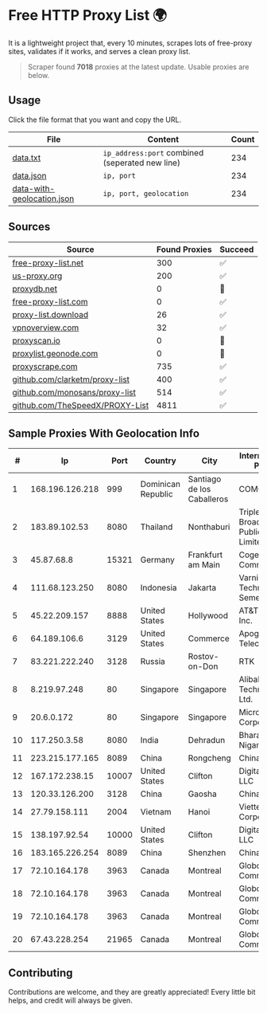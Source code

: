 
# Free HTTP Proxy List 🌍

It is a lightweight project that, every 10 minutes, scrapes lots of free-proxy sites, validates if it works, and serves a clean proxy list.


> Scraper found **7018** proxies at the latest update. Usable proxies are below.

## Usage

Click the file format that you want and copy the URL.


|File|Content|Count|
|----|-------|-----|
|[data.txt](https://raw.githubusercontent.com/themiralay/Proxy-List-World/master/data.txt)|`ip_address:port` combined (seperated new line)|234|
|[data.json](https://raw.githubusercontent.com/themiralay/Proxy-List-World/master/data.json)|`ip, port`|234|
|[data-with-geolocation.json](https://raw.githubusercontent.com/themiralay/Proxy-List-World/master/data-with-geolocation.json)|`ip, port, geolocation`|234|

## Sources

|Source|Found Proxies|Succeed|
|------|-------------|-------|
|[free-proxy-list.net](https://free-proxy-list.net)|300|✅|
|[us-proxy.org](https://www.us-proxy.org)|200|✅|
|[proxydb.net](http://proxydb.net)|0|🚫|
|[free-proxy-list.com](https://free-proxy-list.com/?page=&port=&type%5B%5D=http&type%5B%5D=https&up_time=0&search=Search)|0|✅|
|[proxy-list.download](https://www.proxy-list.download/HTTP)|26|✅|
|[vpnoverview.com](https://vpnoverview.com/privacy/anonymous-browsing/free-proxy-servers)|32|✅|
|[proxyscan.io](https://www.proxyscan.io)|0|🚫|
|[proxylist.geonode.com](https://proxylist.geonode.com/api/proxy-list?limit=300&page=1&sort_by=lastChecked&sort_type=desc&protocols=http,https)|0|🚫|
|[proxyscrape.com](https://api.proxyscrape.com/v2/?request=displayproxies&protocol=http&timeout=10000&country=all&ssl=all&anonymity=all)|735|✅|
|[github.com/clarketm/proxy-list](https://raw.githubusercontent.com/clarketm/proxy-list/master/proxy-list-raw.txt)|400|✅|
|[github.com/monosans/proxy-list](https://raw.githubusercontent.com/monosans/proxy-list/main/proxies/http.txt)|514|✅|
|[github.com/TheSpeedX/PROXY-List](https://raw.githubusercontent.com/TheSpeedX/PROXY-List/master/http.txt)|4811|✅|


## Sample Proxies With Geolocation Info

|#|Ip|Port|Country|City|Internet Service Provider|
|-|--|----|-------|----|-------------------------|
|1|168.196.126.218|999|Dominican Republic|Santiago de los Caballeros|COMCAST-SRL|
|2|183.89.102.53|8080|Thailand|Nonthaburi|Triple T Broadband Public Company Limited|
|3|45.87.68.8|15321|Germany|Frankfurt am Main|Cogent Communications|
|4|111.68.123.250|8080|Indonesia|Jakarta|Varnion Technology Semesta, PT|
|5|45.22.209.157|8888|United States|Hollywood|AT&T Services, Inc.|
|6|64.189.106.6|3129|United States|Commerce|Apogee Telecom Inc.|
|7|83.221.222.240|3128|Russia|Rostov-on-Don|RTK|
|8|8.219.97.248|80|Singapore|Singapore|Alibaba (US) Technology Co., Ltd.|
|9|20.6.0.172|80|Singapore|Singapore|Microsoft Corporation|
|10|117.250.3.58|8080|India|Dehradun|Bharat Sanchar Nigam Ltd|
|11|223.215.177.165|8089|China|Rongcheng|Chinanet|
|12|167.172.238.15|10007|United States|Clifton|DigitalOcean, LLC|
|13|120.33.126.200|3128|China|Gaosha|Chinanet|
|14|27.79.158.111|2004|Vietnam|Hanoi|Viettel Corporation|
|15|138.197.92.54|10000|United States|Clifton|DigitalOcean, LLC|
|16|183.165.226.254|8089|China|Shenzhen|Chinanet|
|17|72.10.164.178|3963|Canada|Montreal|GloboTech Communications|
|18|72.10.164.178|3963|Canada|Montreal|GloboTech Communications|
|19|72.10.164.178|3963|Canada|Montreal|GloboTech Communications|
|20|67.43.228.254|21965|Canada|Montreal|GloboTech Communications|



## Contributing

Contributions are welcome, and they are greatly appreciated! Every
little bit helps, and credit will always be given.

